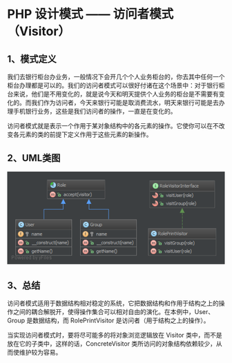 # PHP 设计模式 —— 访问者模式（Visitor）
 
## 1、模式定义
我们去银行柜台办业务，一般情况下会开几个个人业务柜台的，你去其中任何一个柜台办理都是可以的。我们的访问者模式可以很好付诸在这个场景中：对于银行柜台来说，他们是不用变化的，就是说今天和明天提供个人业务的柜台是不需要有变化的。而我们作为访问者，今天来银行可能是取消费流水，明天来银行可能是去办理手机银行业务，这些是我们访问者的操作，一直是在变化的。

访问者模式就是表示一个作用于某对象结构中的各元素的操作。它使你可以在不改变各元素的类的前提下定义作用于这些元素的新操作。

## 2、UML类图
![Visitor-UML.png](/static/images/Visitor-UML.png)

## 3、总结
访问者模式适用于数据结构相对稳定的系统，它把数据结构和作用于结构之上的操作之间的耦合解脱开，使得操作集合可以相对自由的演化。在本例中，User、Group 是数据结构，而 RolePrintVisitor 是访问者（用于结构之上的操作）。

当实现访问者模式时，要将尽可能多的将对象浏览逻辑放在 Visitor 类中，而不是放在它的子类中，这样的话，ConcreteVisitor 类所访问的对象结构依赖较少，从而使维护较为容易。